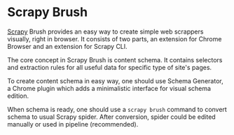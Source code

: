 # Scrapy Brush

[Scrapy](https://scrapy.org/) Brush provides an easy way to create simple web scrappers visually, right in browser.
It consists of two parts, an extension for Chrome Browser and an extension for Scrapy CLI.

The core concept in Scrapy Brush is content schema. It contains selectors and extraction rules for all useful data for specific type of site's pages.

To create content schema in easy way, one should use Schema Generator, a Chrome plugin which adds a minimalistic interface for visual schema edition.

When schema is ready, one should use a `scrapy brush` command to convert schema to usual Scrapy spider. After conversion, spider could be edited manually or used in pipeline (recommended).
